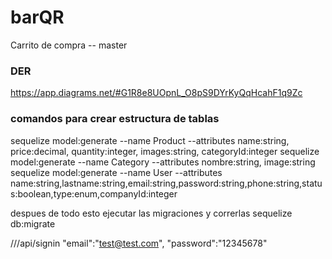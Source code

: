 # barQR
Carrito de compra -- master 

### DER

https://app.diagrams.net/#G1R8e8UOpnL_O8pS9DYrKyQqHcahF1q9Zc

### comandos para crear estructura de tablas
sequelize model:generate --name Product --attributes name:string, price:decimal, quantity:integer, images:string, categoryId:integer 
sequelize model:generate --name Category --attributes nombre:string, image:string
sequelize model:generate --name User --attributes name:string,lastname:string,email:string,password:string,phone:string,status:boolean,type:enum,companyId:integer

<!-- sequelize model:generate --name City --attributes name:string
sequelize model:generate --name Company --attributes name:string,type:enum,address:string,phone:string,logo:string,zip_code:string,cityId:integer
sequelize model:generate --name User --attributes name:string,lastname:string,email:string,password:string,phone:string,status:boolean,type:enum,companyId:integer
sequelize model:generate --name Order --attributes type:enum,comments:text,payment_method:enum,total_amount:float,userId:integer,status_orderId:integer,destinationId:integer
sequelize model:generate --name StatusOrder --attributes name:string
sequelize model:generate --name Invoice --attributes status:boolean,detail:string,orderId:integer
sequelize model:generate --name Destination --attributes number:integer,capacity:integer,status:boolean,address:string,description:string
sequelize model:generate --name Coupon --attributes name:string,code:string,discount:integer,valid_to:date,status:boolean,type:enum
sequelize model:generate --name OrderDetail --attributes quantity:integer,orderId:integer,productId:integer,couponId:integer
sequelize model:generate --name Photo --attributes path:string,productId:integer
sequelize model:generate --name Product --attributes name:string,description:text,price:float,mealtime:boolean,price_mealtime:float,start_date:datetime,end_date:datetime,active_days:integer,categoryId:integer
sequelize model:generate --name Category --attributes name:enum -->

despues de todo esto ejecutar las migraciones y correrlas
sequelize db:migrate


///api/signin
"email":"test@test.com",
"password":"12345678"
